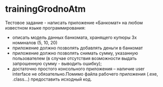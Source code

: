 # trainingGrodnoAtm

Тестовое задание - написать приложение «Банкомат» на любом известном языке программирования:
- описать модель данных банкомата, хранящего купюры 3х номиналов (5, 10, 20)
- приложение должно позволять добавлять деньги в банкомат
- приложение должно позволять снимать сумму, указанную пользователем (в случае отсутствия возможности выдать запрошенную сумму - выводить ошибку);
- достаточно простого консольного приложения – наличие user interface не обязательно.Помимо файла рабочего приложения (.exe, .class…) предоставить исходный код.
